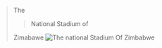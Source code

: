 >The
>
>>National Stadium of
>
>Zimabawe
![The national Stadium Of Zimbabwe](https://c7.alamy.com/comp/CF4J60/aerial-images-of-zimbabwes-national-sport-stadium-in-harare-CF4J60.jpg)

